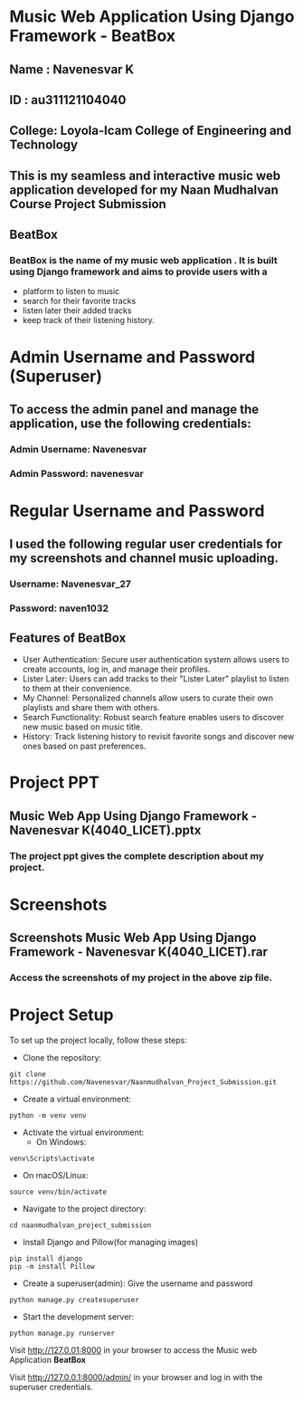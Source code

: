 # Music Web Application Using Django Framework - BeatBox
## Name   : Navenesvar K
## ID     : au311121104040
## College: Loyola-Icam College of Engineering and Technology
## This is my seamless and interactive music web application developed for my Naan Mudhalvan Course Project Submission
## BeatBox
### __BeatBox__ is the name of my music web application . It is built using Django framework and aims to provide users with a 
- platform to listen to music
- search for their favorite tracks
- listen later their added tracks
- keep track of their listening history.

# Admin Username and Password (Superuser)
## To access the admin panel and manage the application, use the following credentials:
### Admin Username: Navenesvar
### Admin Password: navenesvar

# Regular Username and Password
## I used the following regular user credentials for my screenshots and channel music uploading.
###  Username: Navenesvar_27
###  Password: naven1032
<Leave multiple empty lines here>

## Features of BeatBox
- User Authentication: Secure user authentication system allows users to create accounts, log in, and manage their profiles.
- Lister Later: Users can add tracks to their "Lister Later" playlist to listen to them at their convenience.
- My Channel: Personalized channels allow users to curate their own playlists and share them with others.
- Search Functionality: Robust search feature enables users to discover new music based on music title.
- History: Track listening history to revisit favorite songs and discover new ones based on past preferences.

# Project PPT
## Music Web App Using Django Framework - Navenesvar K(4040_LICET).pptx
### The project ppt gives the complete description about my project.
# Screenshots
## Screenshots Music Web App Using Django Framework - Navenesvar K(4040_LICET).rar
### Access the screenshots of my project in the above zip file.

# Project Setup
To set up the project locally, follow these steps:

- Clone the repository:
```
git clone https://github.com/Navenesvar/Naanmudhalvan_Project_Submission.git
```
- Create a virtual environment:
```
python -m venv venv
```

- Activate the virtual environment:
  - On Windows:

```
venv\Scripts\activate
```
  - On macOS/Linux:

```
source venv/bin/activate
```
- Navigate to the project directory:
```
cd naanmudhalvan_project_submission
```
- Install Django and Pillow(for managing images)
```
pip install django
pip -m install Pillow
```
- Create a superuser(admin): Give the username and password
```
python manage.py createsuperuser
```
- Start the development server:
```
python manage.py runserver
```

Visit http://127.0.01:8000 in your browser to access the Music web Application __BeatBox__

Visit http://127.0.0.1:8000/admin/ in your browser and log in with the superuser credentials.

